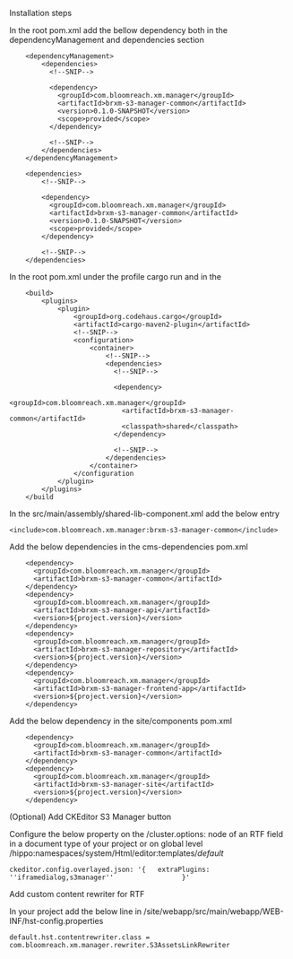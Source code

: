 Installation steps

In the root pom.xml add the bellow dependency both in the dependencyManagement and dependencies section
```$xslt
    <dependencyManagement>
        <dependencies>
          <!--SNIP-->
          
          <dependency>
            <groupId>com.bloomreach.xm.manager</groupId>
            <artifactId>brxm-s3-manager-common</artifactId>
            <version>0.1.0-SNAPSHOT</version>
            <scope>provided</scope>
          </dependency>
          
          <!--SNIP-->
        </dependencies>
    </dependencyManagement>
    
    <dependencies>
        <!--SNIP-->

        <dependency>
          <groupId>com.bloomreach.xm.manager</groupId>
          <artifactId>brxm-s3-manager-common</artifactId>
          <version>0.1.0-SNAPSHOT</version>
          <scope>provided</scope>
        </dependency>

        <!--SNIP-->
    </dependencies>
```

In the root pom.xml under the profile cargo run and in the 
```$xslt
    <build>
        <plugins>
            <plugin>
                <groupId>org.codehaus.cargo</groupId>
                <artifactId>cargo-maven2-plugin</artifactId>
                <!--SNIP-->
                <configuration>
                    <container>
                        <!--SNIP-->
                        <dependencies>
                          <!--SNIP-->
                    
                          <dependency>
                            <groupId>com.bloomreach.xm.manager</groupId>
                            <artifactId>brxm-s3-manager-common</artifactId>
                            <classpath>shared</classpath>
                          </dependency>
                    
                          <!--SNIP-->
                        </dependencies>
                    </container>
                </configuration
            </plugin>
        </plugins>
    </build
```

In the src/main/assembly/shared-lib-component.xml add the below entry
```$xslt
<include>com.bloomreach.xm.manager:brxm-s3-manager-common</include>
```

Add the below dependencies in the cms-dependencies pom.xml

```$xslt
    <dependency>
      <groupId>com.bloomreach.xm.manager</groupId>
      <artifactId>brxm-s3-manager-common</artifactId>
    </dependency>
    <dependency>
      <groupId>com.bloomreach.xm.manager</groupId>
      <artifactId>brxm-s3-manager-api</artifactId>
      <version>${project.version}</version>
    </dependency>
    <dependency>
      <groupId>com.bloomreach.xm.manager</groupId>
      <artifactId>brxm-s3-manager-repository</artifactId>
      <version>${project.version}</version>
    </dependency>
    <dependency>
      <groupId>com.bloomreach.xm.manager</groupId>
      <artifactId>brxm-s3-manager-frontend-app</artifactId>
      <version>${project.version}</version>
    </dependency>
```
Add the below dependency in the site/components pom.xml
```$xslt
    <dependency>
      <groupId>com.bloomreach.xm.manager</groupId>
      <artifactId>brxm-s3-manager-common</artifactId>
    </dependency>
    <dependency>
      <groupId>com.bloomreach.xm.manager</groupId>
      <artifactId>brxm-s3-manager-site</artifactId>
      <version>${project.version}</version>
    </dependency>
```

(Optional) Add CKEditor S3 Manager button

Configure the below property on the /cluster.options: node of an RTF field in a document type of your project or on global level /hippo:namespaces/system/Html/editor:templates/_default_
```
ckeditor.config.overlayed.json: '{   extraPlugins: ''iframedialog,s3manager''                 }'
```

Add custom content rewriter for RTF

In your project add the below line in /site/webapp/src/main/webapp/WEB-INF/hst-config.properties
```
default.hst.contentrewriter.class = com.bloomreach.xm.manager.rewriter.S3AssetsLinkRewriter
```
